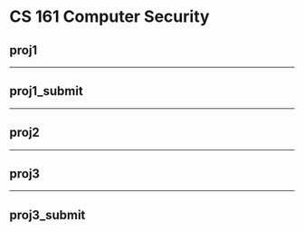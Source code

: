 # CS 161 Computer Security
## proj1

---
## proj1_submit

---
## proj2

---
## proj3

---
## proj3_submit
